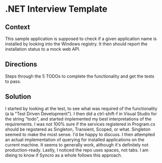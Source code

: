 # .NET Interview Template

## Context
This sample application is supposed to check if a given application name is installed by looking into the Windows registry.
It then should report the installation status to a mock web API.

## Directions
Steps through the 5 TODOs to complete the functionality and get the tests to pass.

## Solution
I started by looking at the test, to see what was required of the functionality (a la "Test Driven Development").
I then did a ctrl-shift-f in Visual Studio for the string "todo", and started implemented my best interpretations of the requirements.
I was not 100% sure if the services registered in Program.cs should be registered as Singleton, Transient, Scoped, or what. Singleton seemed to make the most sense. I'd be happy to discuss.
I then attempted an actual implementation of querying for installed applications on the current machine. It seems to generally work, although it's definitely not production-ready.
Lastly, I noticed the repo uses spaces, not tabs. I am dieing to know if Syncro as a whole follows this approach.
